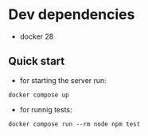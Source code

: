 # Dev dependencies

-   docker 28

## Quick start

-   for starting the server run:

```shell
docker compose up
```

-   for runnig tests:

```shell
docker compose run --rm node npm test
```
